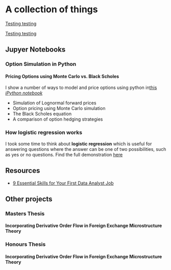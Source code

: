 # A collection of things

[Testing testing](http://kierancondon.github.io/test.md)

[Testing testing](http://kierancondon.github.io)

## Jupyer Notebooks

### Option Simulation in Python
#### Pricing Options using Monte Carlo vs. Black Scholes
I show a number of ways to model and price options using python in[this *iPython notebook*](http://nbviewer.ipython.org/github/kierancondon/Sandbox/blob/master/Option%20Valuation%20and%20Hedging%20in%20Python.ipynb)

- Simulation of Lognormal forward prices
- Option pricing using Monte Carlo simulation
- The Black Scholes equation
- A comparison of option hedging strategies

### How logistic regression works
I took some time to think about **logistic regression** which is useful for answering questions where the answer can be one of two possibilities, such as yes or no questions. Find the full demonstration [here](http://nbviewer.ipython.org/github/kierancondon/Sandbox/blob/master/Logistic%20Regression.ipynb)

## Resources

- [9 Essential Skills for Your First Data Analyst Job](http://blog.udacity.com/2014/12/9-essential-skills-data-analyst-job.html)


## Other projects

### Masters Thesis
#### Incorporating Derivative Order Flow in Foreign Exchange Microstructure Theory

### Honours Thesis
#### Incorporating Derivative Order Flow in Foreign Exchange Microstructure Theory


